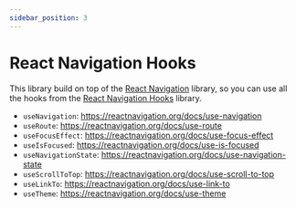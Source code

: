 ```yaml
---
sidebar_position: 3
---
```


# React Navigation Hooks

This library build on top of the [React Navigation](https://reactnavigation.org) library, so you can use all the hooks from the [React Navigation Hooks](https://reactnavigation.org/docs/use-navigation) library.

- `useNavigation`: https://reactnavigation.org/docs/use-navigation
- `useRoute`: https://reactnavigation.org/docs/use-route
- `useFocusEffect`: https://reactnavigation.org/docs/use-focus-effect
- `useIsFocused`: https://reactnavigation.org/docs/use-is-focused
- `useNavigationState`: https://reactnavigation.org/docs/use-navigation-state
- `useScrollToTop`: https://reactnavigation.org/docs/use-scroll-to-top
- `useLinkTo`: https://reactnavigation.org/docs/use-link-to
- `useTheme`: https://reactnavigation.org/docs/use-theme